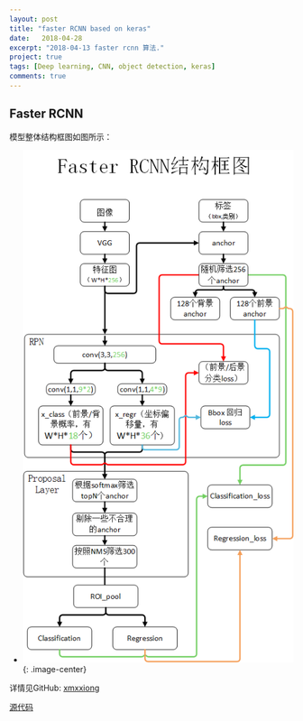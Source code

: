 ```yaml
---
layout: post
title: "faster RCNN based on keras"
date:   2018-04-28
excerpt: "2018-04-13 faster rcnn 算法."
project: true
tags: [Deep learning, CNN, object detection, keras]
comments: true
---
```

## **Faster RCNN** 
模型整体结构框图如图所示：
* ![](https://github.com/xmxxiong/xmxxiong.github.io/blob/master/assets/img/Faster_RCNN/Faster_RCNN.png?raw=true){: .image-center}  

详情见GitHub: [xmxxiong](https://github.com/yhenon/keras-frcnn)  



[源代码](https://github.com/yhenon/keras-frcnn)  
